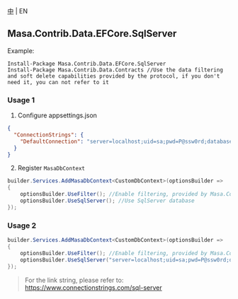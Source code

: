 [中](README.zh-CN.md) | EN

## Masa.Contrib.Data.EFCore.SqlServer

Example:

``` powershelll
Install-Package Masa.Contrib.Data.EFCore.SqlServer
Install-Package Masa.Contrib.Data.Contracts //Use the data filtering and soft delete capabilities provided by the protocol, if you don't need it, you can not refer to it
```

### Usage 1

1. Configure appsettings.json

``` appsettings.json
{
  "ConnectionStrings": {
    "DefaultConnection": "server=localhost;uid=sa;pwd=P@ssw0rd;database=identity"
  }
}
```

2. Register `MasaDbContext`

``` C#
builder.Services.AddMasaDbContext<CustomDbContext>(optionsBuilder =>
{
    optionsBuilder.UseFilter(); //Enable filtering, provided by Masa.Contrib.Data.Contracts
    optionsBuilder.UseSqlServer(); //Use SqlServer database
});
```

### Usage 2

``` C#
builder.Services.AddMasaDbContext<CustomDbContext>(optionsBuilder =>
{
    optionsBuilder.UseFilter(); //Enable filtering, provided by Masa.Contrib.Data.Contracts
    optionsBuilder.UseSqlServer("server=localhost;uid=sa;pwd=P@ssw0rd;database=identity"); //Use SqlServer database
});
```

> For the link string, please refer to: https://www.connectionstrings.com/sql-server